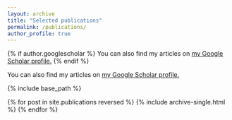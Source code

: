 ```yaml
---
layout: archive
title: "Selected publications"
permalink: /publications/
author_profile: true
---
```


{% if author.googlescholar %}
  You can also find my articles on <u><a href="{{author.googlescholar}}">my Google Scholar profile</a>.</u>
{% endif %}

You can also find my articles on <u><a href="https://scholar.google.com/citations?hl=en&user=JHI_UmQAAAAJ">my Google Scholar profile</a>.</u>

{% include base_path %}

{% for post in site.publications reversed %}
  {% include archive-single.html %}
{% endfor %}
